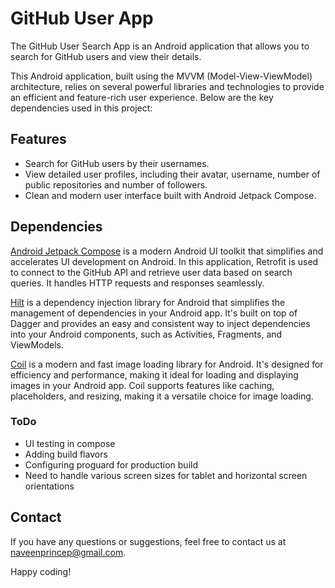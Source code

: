 # GitHub User App

The GitHub User Search App is an Android application that allows you to search for GitHub users and view their details.

This Android application, built using the MVVM (Model-View-ViewModel) architecture, relies on several powerful libraries and technologies to provide an efficient and feature-rich user experience. Below are the key dependencies used in this project:


## Features

- Search for GitHub users by their usernames.
- View detailed user profiles, including their avatar, username, number of public repositories and number of followers.
- Clean and modern user interface built with Android Jetpack Compose.


## Dependencies

[Android Jetpack Compose](https://developer.android.com/jetpack/compose) is a modern Android UI toolkit that simplifies and accelerates UI development on Android. In this application, Retrofit is used to connect to the GitHub API and retrieve user data based on search queries. It handles HTTP requests and responses seamlessly.

[Hilt](https://developer.android.com/training/dependency-injection/hilt-android) is a dependency injection library for Android that simplifies the management of dependencies in your Android app. It's built on top of Dagger and provides an easy and consistent way to inject dependencies into your Android components, such as Activities, Fragments, and ViewModels.

[Coil](https://coil-kt.github.io/coil/) is a modern and fast image loading library for Android. It's designed for efficiency and performance, making it ideal for loading and displaying images in your Android app. Coil supports features like caching, placeholders, and resizing, making it a versatile choice for image loading.


### ToDo
- UI testing in compose
- Adding build flavors
- Configuring proguard for production build
- Need to handle various screen sizes for tablet and horizontal screen orientations


## Contact

If you have any questions or suggestions, feel free to contact us at naveenprincep@gmail.com.

Happy coding!


